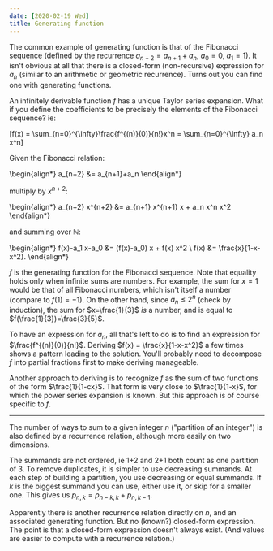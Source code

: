 ```yaml
---
date: [2020-02-19 Wed]
title: Generating function
---
```


The common example of generating function is that of the Fibonacci
sequence (defined by the recurrence $a_{n+2}=a_{n+1}+a_{n}$, $a_0=0$,
$a_1=1$). It isn't obvious at all that there is a closed-form
(non-recursive) expression for $a_{n}$ (similar to an arithmetic or
geometric recurrence). Turns out you can find one with generating
functions.

An infinitely derivable function $f$ has a unique Taylor series
expansion. What if you define the coefficients to be precisely the
elements of the Fibonacci sequence? ie:

\[f(x) = \sum_{n=0}^{\infty}\frac{f^{(n)}(0)}{n!}x^n =
\sum_{n=0}^{\infty} a_n x^n\]

Given the Fibonacci relation:

\begin{align*}
a_{n+2} &= a_{n+1}+a_n
\end{align*}

multiply by $x^{n+2}$:

\begin{align*}
a_{n+2} x^{n+2} &= a_{n+1} x^{n+1} x + a_n x^n x^2
\end{align*}

and summing over $\mathbb{N}$:

\begin{align*}
f(x)-a_1 x-a_0 &= (f(x)-a_0) x + f(x) x^2 \\
f(x) &= \frac{x}{1-x-x^2}.
\end{align*}

$f$ is the generating function for the Fibonacci sequence. Note that
equality holds only when infinite sums are numbers. For example, the
sum for $x=1$ would be that of all Fibonacci numbers, which isn't
itself a number (compare to $f(1)=-1$). On the other hand, since
$a_n \leq 2^n$ (check by induction), the sum for $x=\frac{1}{3}$ *is*
a number, and is equal to $f(\frac{1}{3})=\frac{3}{5}$.

To have an expression for $a_n$, all that's left to do is to find an
expression for $\frac{f^{(n)}(0)}{n!}$. Deriving
$f(x) = \frac{x}{1-x-x^2}$ a few times shows a pattern leading to the
solution. You'll probably need to decompose $f$ into partial fractions
first to make deriving manageable.

Another approach to deriving is to recognize $f$ as the sum of two
functions of the form $\frac{1}{1-cx}$. That form is very close to
$\frac{1}{1-x}$, for which the power series expansion is known. But
this approach is of course specific to $f$.

----------------------------------------------------------------------

The number of ways to sum to a given integer $n$ ("partition of an
integer") is also defined by a recurrence relation, although more
easily on two dimensions.

The summands are not ordered, ie 1+2 and 2+1 both count as one
partition of 3. To remove duplicates, it is simpler to use decreasing
summands. At each step of building a partition, you use decreasing or
equal summands. If $k$ is the biggest summand you can use, either use
it, or skip for a smaller one. This gives us
$p_{n,k} = p_{n-k,k} + p_{n,k-1}$.

Apparently there is another recurrence relation directly on $n$, and
an associated generating function. But no (known?) closed-form
expression. The point is that a closed-form expression doesn't always
exist. (And values are easier to compute with a recurrence relation.)
